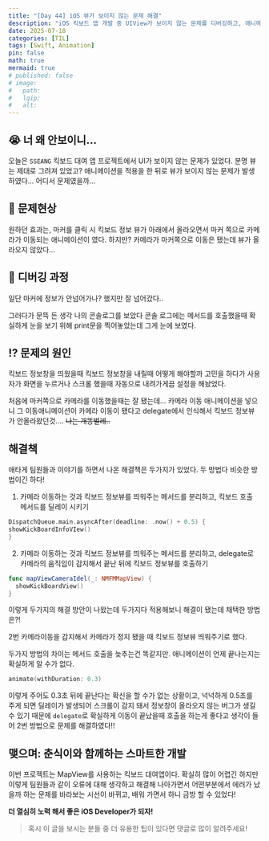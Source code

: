 ```yaml
---
title: "[Day 44] iOS 뷰가 보이지 않는 문제 해결"
description: "iOS 킥보드 앱 개발 중 UIView가 보이지 않는 문제를 디버깅하고, 애니메이션 문제를 해결한 과정에 대한 TIL."
date: 2025-07-18
categories: [TIL]
tags: [Swift, Animation]
pin: false
math: true
mermaid: true
# published: false
# image:
#   path:
#   lqip: 
#   alt: 
---
```


## 😭 너 왜 안보이니...

오늘은 `SSEANG` 킥보드 대여 앱 프로젝트에서 UI가 보이지 않는 문제가 있었다.
분명 뷰는 제대로 그려져 있었고? 애니메이션을 적용을 한 뒤로 뷰가 보이지 않는 문제가 발생하였다... 어디서 문제였을까...

## 🚨 문제현상

원하던 효과는, 마커를 클릭 시 킥보드 정보 뷰가 아래에서 올라오면서 마커 쪽으로 카메라가 이동되는 애니메이션이 였다.
하지만? 카메라가 마커쪽으로 이동은 됐는데 뷰가 올라오지 않았다...

## 🐞 디버깅 과정
일단 마커에 정보가 안넘어가나? 했지만 잘 넘어갔다..

 그러다가 문뜩 든 생각 나의 콘솔로그를 보았다 콘솔 로그에는 메서드를 호출했을때 확실하게 눈을 보기 위해 print문을 찍어놓았는데 그게 눈에 보였다.

## ⁉️ 문제의 원인

킥보드 정보창을 띄웠을때 킥보드 정보창을 내릴때 어떻게 해야할까 고민을 하다가 사용자가 화면을 누르거나 스크롤 했을때 자동으로 내려가게끔 설정을 해놨었다.

처음에 마커쪽으로 카메라를 이동했을때는 잘 됐는데... 카메라 이동 애니메이션을 넣으니 그 이동애니메이션이 카메라 이동이 됐다고 delegate에서 인식해서 킥보드 정보뷰가 안올라왔던것.... ~~나는 개똥벌레..~~

## 해결책

애타게 팀원들과 이야기를 하면서 나온 해결책은 두가지가 있었다. 두 방법다 비슷한 방법이긴 하다!

1. 카메라 이동하는 것과 킥보드 정보뷰를 띄워주는 메서드를 분리하고, 킥보드 호출 메서드를 딜레이 시키기

```swift
DispatchQueue.main.asyncAfter(deadline: .now() + 0.5) {
showKickBoardInfoVIew()
}
```

2. 카메라 이동하는 것과 킥보드 정보뷰를 띄워주는 메서드를 분리하고, delegate로 카메라의 움직임이 감지해서 끝난 뒤에 킥보드 정보뷰를 호출하기  
```swift
func mapViewCameraIdel(_: NMFMMapView) {
  showKickBoardView()
}
```
이렇게 두가지의 해결 방안이 나왔는데 
두가지다 적용해보니 해결이 됐는데 채택한 방법은?!

2번 카메라이동을 감지해서 카메라가 정지 됐을 때 킥보드 정보뷰 띄워주기로 했다.

두가지 방법의 차이는 메서드 호출을 늦추는건 똑같지만. 애니메이션이 언제 끝나는지는 확실하게 알 수가 없다. 
```swift
animate(withDuration: 0.3) 
```
이렇게 주어도 0.3초 뒤에 끝난다는 확신을 할 수가 없는 상황이고, 넉넉하게 0.5초를 주게 되면 딜레이가 발생되어 스크롤이 감지 돼서 정보창이 올라오지 않는 버그가 생길 수 있기 때문에 `delegate`로 확실하게 이동이 끝났을때 호출을 하는게 좋다고 생각이 들어 2번 방법으로 문제를 해결하였다!!
## 맺으며: 춘식이와 함께하는 스마트한 개발

이번 프로젝트는 MapView를 사용하는 킥보드 대여앱이다. 
확실히 많이 어렵긴 하지만 이렇게 팀원들과 같이 오류에 대해 생각하고 해결해 나아가면서 어떤부분에서 에러가 났을까 하는 문제를 바라보는 시선이 바뀌고, 배워 가면서 하니 금방 할 수 있었다! 

**더 열심히 노력 해서 좋은 iOS Developer가 되자!**

> 혹시 이 글을 보시는 분들 중 더 유용한 팁이 있다면 댓글로 많이 알려주세요!